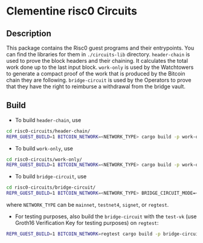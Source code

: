 # Clementine risc0 Circuits

## Description
This package contains the Risc0 guest programs and their entrypoints. You can find the libraries for them in `./circuits-lib` directory.
`header-chain` is used to prove the block headers and their chaining. It calculates the total work done up to the last input block.
`work-only` is used by the Watchtowers to generate a compact proof of the work that is produced by the Bitcoin chain they are following.
`bridge-circuit` is used by the Operators to prove that they have the right to reimburse a withdrawal from the bridge vault.

## Build
- To build `header-chain`, use
```bash
cd risc0-circuits/header-chain/
REPR_GUEST_BUILD=1 BITCOIN_NETWORK=<NETWORK_TYPE> cargo build -p work-only --release
```

- To build `work-only`, use
```bash
cd risc0-circuits/work-only/
REPR_GUEST_BUILD=1 BITCOIN_NETWORK=<NETWORK_TYPE> cargo build -p work-only --release
```

- To build `bridge-circuit`, use
```bash
cd risc0-circuits/bridge-circuit/
REPR_GUEST_BUILD=1 BITCOIN_NETWORK=<NETWORK_TYPE> BRIDGE_CIRCUIT_MODE=<CIRCUIT_MODE> cargo build -p bridge-circuit --release
```
where `NETWORK_TYPE` can be `mainnet`, `testnet4`, `signet`, or `regtest`.

- For testing purposes, also build the `bridge-circuit` with the `test-vk` (use Groth16 Verification Key for testing purposes) on `regtest`:
```bash
REPR_GUEST_BUILD=1 BITCOIN_NETWORK=regtest cargo build -p bridge-circuit --features use-test-vk --release
```


